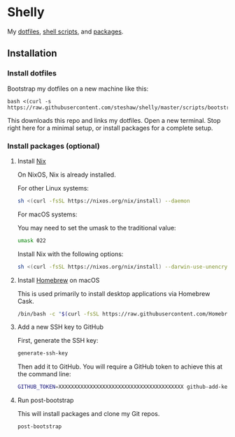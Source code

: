 # Shelly

My [dotfiles](./files/home),
[shell scripts](./scripts), and
[packages](./nix).

## Installation

### Install dotfiles

Bootstrap my dotfiles on a new machine like this:

``` sh-session
bash <(curl -s https://raw.githubusercontent.com/steshaw/shelly/master/scripts/bootstrap)
```

This downloads this repo and links my dotfiles. Open a new terminal.
Stop right here for a minimal setup, or install packages for a complete
setup.

### Install packages (optional)

1.  Install [Nix](https://nixos.org/nix)

    On NixOS, Nix is already installed.

    For other Linux systems:

    ```bash
    sh <(curl -fsSL https://nixos.org/nix/install) --daemon
    ```

    For macOS systems:

    You may need to set the umask to the traditional value:

    ```bash
    umask 022
    ```

    Install Nix with the following options:

    ```bash
    sh <(curl -fsSL https://nixos.org/nix/install) --darwin-use-unencrypted-nix-store-volume --daemon
    ```

2.  Install [Homebrew](https://brew.sh) on macOS

    This is used primarily to install desktop applications via Homebrew
    Cask.

    ```bash
    /bin/bash -c "$(curl -fsSL https://raw.githubusercontent.com/Homebrew/install/master/install.sh)"
    ```

3.  Add a new SSH key to GitHub

    First, generate the SSH key:
    ```bash
    generate-ssh-key
    ```

    Then add it to GitHub. You will require a GitHub token to achieve this
    at the command line:
    ```bash
    GITHUB_TOKEN=XXXXXXXXXXXXXXXXXXXXXXXXXXXXXXXXXXXXXXXX github-add-key
    ```

4.  Run post-bootstrap

    This will install packages and clone my Git repos.

    ```bash
    post-bootstrap
    ```
